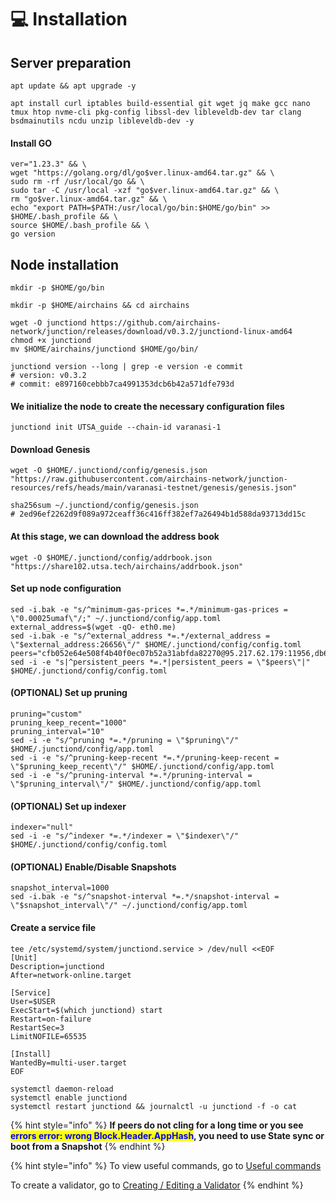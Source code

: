 # 💻 Installation

## Server preparation

```shell
apt update && apt upgrade -y
```

```shell
apt install curl iptables build-essential git wget jq make gcc nano tmux htop nvme-cli pkg-config libssl-dev libleveldb-dev tar clang bsdmainutils ncdu unzip libleveldb-dev -y
```

#### Install GO

```shell
ver="1.23.3" && \
wget "https://golang.org/dl/go$ver.linux-amd64.tar.gz" && \
sudo rm -rf /usr/local/go && \
sudo tar -C /usr/local -xzf "go$ver.linux-amd64.tar.gz" && \
rm "go$ver.linux-amd64.tar.gz" && \
echo "export PATH=$PATH:/usr/local/go/bin:$HOME/go/bin" >> $HOME/.bash_profile && \
source $HOME/.bash_profile && \
go version
```

## Node installation



```shell
mkdir -p $HOME/go/bin

mkdir -p $HOME/airchains && cd airchains

wget -O junctiond https://github.com/airchains-network/junction/releases/download/v0.3.2/junctiond-linux-amd64
chmod +x junctiond
mv $HOME/airchains/junctiond $HOME/go/bin/

junctiond version --long | grep -e version -e commit
# version: v0.3.2
# commit: e897160cebbb7ca4991353dcb6b42a571dfe793d
```

#### We initialize the node to create the necessary configuration files

```shell
junctiond init UTSA_guide --chain-id varanasi-1
```

#### Download Genesis

```shell
wget -O $HOME/.junctiond/config/genesis.json "https://raw.githubusercontent.com/airchains-network/junction-resources/refs/heads/main/varanasi-testnet/genesis/genesis.json"

sha256sum ~/.junctiond/config/genesis.json
# 2ed96ef2262d9f089a972ceaff36c416ff382ef7a26494b1d588da93713dd15c
```

#### At this stage, we can download the address book

```shell
wget -O $HOME/.junctiond/config/addrbook.json "https://share102.utsa.tech/airchains/addrbook.json"
```

#### Set up node configuration

```shell
sed -i.bak -e "s/^minimum-gas-prices *=.*/minimum-gas-prices = \"0.00025umaf\"/;" ~/.junctiond/config/app.toml
external_address=$(wget -qO- eth0.me)
sed -i.bak -e "s/^external_address *=.*/external_address = \"$external_address:26656\"/" $HOME/.junctiond/config/config.toml
peers="cfb052e64e508f4b40f0ec07b52a31abfda82270@95.217.62.179:11956,db686fcfdf0b4676d601d5beb11faee5ad96bff1@37.27.71.199:28656,ec7d3566e70f479a4a6dd98d1e02e8827cf34f76@72.251.3.24:56256,f84b41b95e828ee915aea19dd656cca7d39cf47b@37.17.244.207:33656,306e1cc0936111831eedfa861abe3989d04acc19@158.220.114.0:26656,c0f3abcd838aeb72f6c7a1c817407bfe021547f3@135.181.139.249:26656"
sed -i -e "s|^persistent_peers *=.*|persistent_peers = \"$peers\"|" $HOME/.junctiond/config/config.toml
```

#### (OPTIONAL) Set up pruning

```shell
pruning="custom"
pruning_keep_recent="1000"
pruning_interval="10"
sed -i -e "s/^pruning *=.*/pruning = \"$pruning\"/" $HOME/.junctiond/config/app.toml
sed -i -e "s/^pruning-keep-recent *=.*/pruning-keep-recent = \"$pruning_keep_recent\"/" $HOME/.junctiond/config/app.toml
sed -i -e "s/^pruning-interval *=.*/pruning-interval = \"$pruning_interval\"/" $HOME/.junctiond/config/app.toml
```

#### (OPTIONAL) Set up indexer

```shell
indexer="null"
sed -i -e "s/^indexer *=.*/indexer = \"$indexer\"/" $HOME/.junctiond/config/config.toml
```

#### (OPTIONAL) Enable/Disable Snapshots

```shell
snapshot_interval=1000
sed -i.bak -e "s/^snapshot-interval *=.*/snapshot-interval = \"$snapshot_interval\"/" ~/.junctiond/config/app.toml
```

#### Create a service file

```shell
tee /etc/systemd/system/junctiond.service > /dev/null <<EOF
[Unit]
Description=junctiond
After=network-online.target

[Service]
User=$USER
ExecStart=$(which junctiond) start
Restart=on-failure
RestartSec=3
LimitNOFILE=65535

[Install]
WantedBy=multi-user.target
EOF
```

```shell
systemctl daemon-reload
systemctl enable junctiond
systemctl restart junctiond && journalctl -u junctiond -f -o cat
```

{% hint style="info" %}
**If peers do not cling for a long time or you see&#x20;**<mark style="color:blue;">**errors error: wrong Block.Header.AppHash**</mark>**, you need to use State sync or boot from a Snapshot**
{% endhint %}

{% hint style="info" %}
To view useful commands, go to [Useful commands](https://utsa.gitbook.io/services/cosmos-wiki/useful-commands)

To create a validator, go to [Creating / Editing a Validator](https://utsa.gitbook.io/services/cosmos-wiki/creating-editing-a-validator)
{% endhint %}
